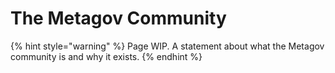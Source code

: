 # The Metagov Community

{% hint style="warning" %}
Page WIP. A statement about what the Metagov community is and why it exists.
{% endhint %}
